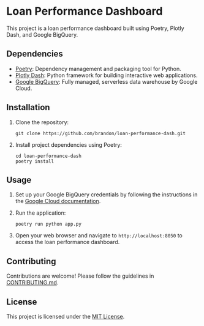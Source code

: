 # Loan Performance Dashboard

This project is a loan performance dashboard built using Poetry, Plotly Dash, and Google BigQuery.

## Dependencies

- [Poetry](https://python-poetry.org/): Dependency management and packaging tool for Python.
- [Plotly Dash](https://plotly.com/dash/): Python framework for building interactive web applications.
- [Google BigQuery](https://cloud.google.com/bigquery): Fully managed, serverless data warehouse by Google Cloud.

## Installation

1. Clone the repository:

    ```shell
    git clone https://github.com/brandon/loan-performance-dash.git
    ```

2. Install project dependencies using Poetry:

    ```shell
    cd loan-performance-dash
    poetry install
    ```

## Usage

1. Set up your Google BigQuery credentials by following the instructions in the [Google Cloud documentation](https://cloud.google.com/bigquery/docs/reference/libraries).

2. Run the application:

    ```shell
    poetry run python app.py
    ```

3. Open your web browser and navigate to `http://localhost:8050` to access the loan performance dashboard.

## Contributing

Contributions are welcome! Please follow the guidelines in [CONTRIBUTING.md](CONTRIBUTING.md).

## License

This project is licensed under the [MIT License](LICENSE).
